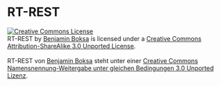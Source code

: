 # RT-REST

<a rel="license" href="http://creativecommons.org/licenses/by-sa/3.0/"><img alt="Creative Commons License" style="border-width:0" src="http://i.creativecommons.org/l/by-sa/3.0/80x15.png" /></a><br />
<span xmlns:dct="http://purl.org/dc/terms/" property="dct:title">RT-REST</span> by <a xmlns:cc="http://creativecommons.org/ns#" href="https://github.com/bboksa/RT-REST" property="cc:attributionName" rel="cc:attributionURL">Benjamin Boksa</a> is licensed under a <a rel="license" href="http://creativecommons.org/licenses/by-sa/3.0/">Creative Commons Attribution-ShareAlike 3.0 Unported License</a>.<br />
<br />
<span xmlns:dct="http://purl.org/dc/terms/" property="dct:title">RT-REST</span> von <a xmlns:cc="http://creativecommons.org/ns#" href="https://github.com/bboksa/RT-REST" property="cc:attributionName" rel="cc:attributionURL">Benjamin Boksa</a> steht unter einer <a rel="license" href="http://creativecommons.org/licenses/by-sa/3.0/">Creative Commons Namensnennung-Weitergabe unter gleichen Bedingungen 3.0 Unported Lizenz</a>.